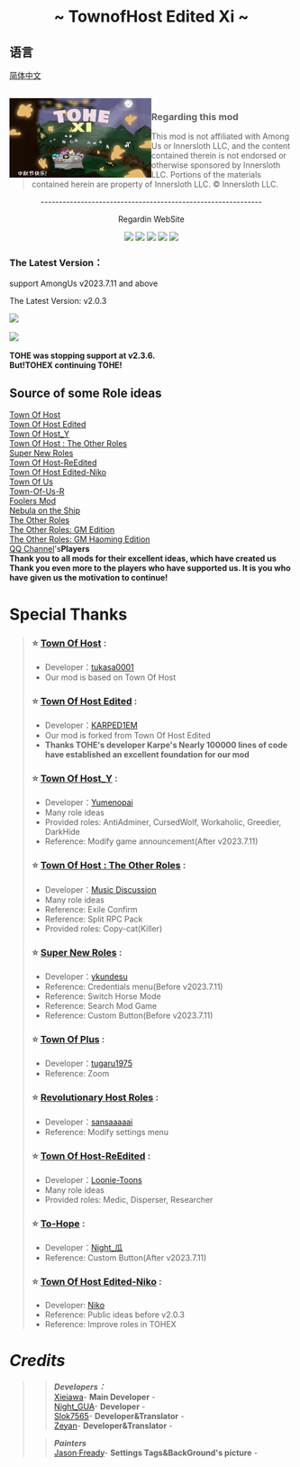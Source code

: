 
<h1 align="center">~ TownofHost Edited Xi ~</h1>

## 语言
[简体中文](https://github.com/TOHEX-Official/TownOfHostEdited-Xi/blob/TOHEXG/README.md)


<br>
<img align="left" alt="Cover" src="Resources/Images/TOHEXI-BG.png" width="50%" height="auto" /> 

<p align="right">
  
> ### Regarding this mod
>
> This mod is not affiliated with Among Us or Innersloth LLC, and the content contained therein is not endorsed or otherwise sponsored by Innersloth LLC. Portions of the materials contained herein are property of Innersloth LLC. © Innersloth LLC.
>
<p align="center">
-------------------------------------------------------------

<p align="center">
Regardin WebSite
  
<p align="center">
<a href="https://gitee.com/xigua_ya/tohex/" target="_blank"><img src="https://img.shields.io/badge/Gitee%20-%231DA1F2.svg?&style=for-the-badge&logo=gitee&logoColor=white&color=FFA500"/></a>
<a href="https://github.com/TOHEX-Official/TownOfHostEdited-Xi" target="_blank"><img src="https://img.shields.io/badge/GitHub%20-%231DA1F2.svg?&style=for-the-badge&logo=github&logoColor=white&color=000000"/></a>
<a href="https://discord.gg/jQbX7aZSKb" target="_blank"><img src="https://img.shields.io/badge/Discord%20-%231DA1F2.svg?&style=for-the-badge&logo=discord&logoColor=white&color=4169E1"/></a>
<a href="https://pd.qq.com/s/1la0nbwal" target="_blank"><img src="https://img.shields.io/badge/QQ Channel%20-%231DA1F2.svg?&style=for-the-badge&logo=TencentQQ&logoColor=black&color=FFFFFF"/></a>
<a href="https://tohex.cc/" target="_blank"><img src="https://img.shields.io/badge/Website%20-%231DA1F2.svg?&style=for-the-badge&logo=vuedotjs&logoColor=white&color=3aa675"/></a>
  
<br>
  
### The Latest Version：
support AmongUs v2023.7.11 and above

The Latest Version: v2.0.3

<a href="https://gitee.com/xigua_ya/tohex/releases/latest" target="_blank"><img src="https://img.shields.io/badge/Gitee Releases%20-%231DA1F2.svg?&style=for-the-badge&logo=gitee&logoColor=white&color=FFA500"/></a>

<a href="https://github.com/TOHEX-Official/TownOfHostEdited-Xi/releases/latest" target="_blank"><img src="https://img.shields.io/badge/GitHub Releases%20-%231DA1F2.svg?&style=for-the-badge&logo=github&logoColor=white&color=000000"/></a>

**TOHE was stopping support at v2.3.6.**<br>
**But!TOHEX continuing TOHE!**


## Source of some Role ideas

[Town Of Host](https://github.com/tukasa0001/TownOfHost)<br>
[Town Of Host Edited](https://github.com/KARPED1EM/TownOfHostEdited)<br>
[Town Of Host_Y](https://github.com/Yumenopai/TownOfHost_Y)<br>
[Town Of Host : The Other Roles](https://github.com/music-discussion/TownOfHost-TheOtherRoles)<br>
[Super New Roles](https://github.com/ykundesu/SuperNewRoles)<br>
[Town Of Host-ReEdited](https://github.com/Loonie-Toons/TownOfHost-ReEdited)<br>
[Town Of Host Edited-Niko](https://github.com/NikoCat233/TOHE-Niko)<br>
[Town Of Us](https://github.com/Loonie-Toons/TownOfHost-ReEdited)<br>
[Town-Of-Us-R](https://github.com/eDonnes124/Town-Of-Us-R)<br>
[Foolers Mod](https://github.com/MengTube/Foolers-Mod)<br>
[Nebula on the Ship](https://github.com/Dolly1016/Nebula)<br>
[The Other Roles](https://github.com/TheOtherRolesAU/TheOtherRoles)<br>
[The Other Roles: GM Edition](https://github.com/yukinogatari/TheOtherRoles-GM)<br>
[The Other Roles: GM Haoming Edition](https://github.com/haoming37/TheOtherRoles-GM-Haoming)<br>
[QQ Channel](https://pd.qq.com/s/1la0nbwal)'s**Players**<br>
**Thank you to all mods for their excellent ideas, which have created us**<br>
**Thank you even more to the players who have supported us. It is you who have given us the motivation to continue!**

# Special Thanks

>
>### :star: [Town Of Host](https://github.com/tukasa0001/TownOfHost) :
>
> - Developer：[tukasa0001](https://github.com/tukasa0001)
> - Our mod is based on Town Of Host
>
>### :star: [Town Of Host Edited](https://github.com/KARPED1EM/TownOfHostEdited) :
> 
> - Developer：[KARPED1EM](https://github.com/KARPED1EM)
> - Our mod is forked from Town Of Host Edited
> - **Thanks TOHE's developer Karpe's Nearly 100000 lines of code have established an excellent foundation for our mod**
>
>### :star: [Town Of Host_Y](https://github.com/Yumenopai/TownOfHost_Y) :
> 
> - Developer：[Yumenopai](https://github.com/Yumenopai)
> - Many role ideas
> - Provided roles: AntiAdminer, CursedWolf, Workaholic, Greedier, DarkHide
> - Reference: Modify game announcement(After v2023.7.11)
>### :star: [Town Of Host : The Other Roles](https://github.com/music-discussion/TownOfHost-TheOtherRoles) :
>
> - Developer：[Music Discussion](https://github.com/music-discussion)
> - Many role ideas
> - Reference: Exile Confirm
> - Reference: Split RPC Pack
> - Provided roles: Copy-cat(Killer)
>
>### :star: [Super New Roles](https://github.com/ykundesu/SuperNewRoles) :
> 
> - Developer：[ykundesu](https://github.com/ykundesu)
> - Reference: Credentials menu(Before v2023.7.11)
> - Reference: Switch Horse Mode
> - Reference: Search Mod Game
> - Reference: Custom Button(Before v2023.7.11)
>
>### :star: [Town Of Plus](https://github.com/tugaru1975/TownOfPlus) :
> 
> - Developer：[tugaru1975](https://github.com/tugaru1975)
> - Reference: Zoom
>
>### :star: [Revolutionary Host Roles](https://github.com/sansaaaaai/Revolutionary-host-roles) :
> 
> - Developer：[sansaaaaai](https://github.com/sansaaaaai)
> - Reference: Modify settings menu 
>
>### :star: [Town Of Host-ReEdited](https://github.com/Loonie-Toons/TownOfHost-ReEdited) :
> 
> - Developer：[Loonie-Toons](https://github.com/Loonie-Toons)
> - Many role ideas
> - Provided roles: Medic, Disperser, Researcher
>  
>### :star: [To-Hope](https://gitee.com/xigua_ya/to-hope) :
> 
> - Developer：[Night_瓜](https://gitee.com/xigua_ya)
> - Reference: Custom Button(After v2023.7.11)
>
>### :star: [Town Of Host Edited-Niko](https://github.com/NikoCat233/TOHE-Niko) :
>
> - Developer: [Niko](https://github.com/NikoCat233)
> - Reference: Public ideas before v2.0.3
> - Reference: Improve roles in TOHEX
>
# ***Credits***

>> ***Developers：***<BR>
>[Xieiawa]()- **Main Developer** -<br>
>[Night_GUA]()- **Developer** -<br>
>[Slok7565](https://github.com/Slok7565)- **Developer&Translator** -<br>
>[Zeyan]()- **Developer&Translator** -<br>
>
>> ***Painters***<br>
>[Jason·Fready]()- **Settings Tags&BackGround's picture** -<br>
